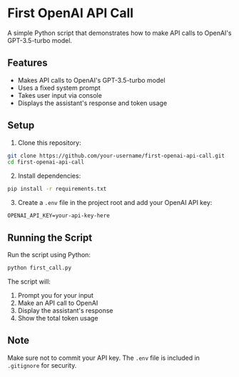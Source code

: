 # First OpenAI API Call

A simple Python script that demonstrates how to make API calls to OpenAI's GPT-3.5-turbo model.

## Features

- Makes API calls to OpenAI's GPT-3.5-turbo model
- Uses a fixed system prompt
- Takes user input via console
- Displays the assistant's response and token usage

## Setup

1. Clone this repository:
```bash
git clone https://github.com/your-username/first-openai-api-call.git
cd first-openai-api-call
```

2. Install dependencies:
```bash
pip install -r requirements.txt
```

3. Create a `.env` file in the project root and add your OpenAI API key:
```
OPENAI_API_KEY=your-api-key-here
```

## Running the Script

Run the script using Python:
```bash
python first_call.py
```

The script will:
1. Prompt you for your input
2. Make an API call to OpenAI
3. Display the assistant's response
4. Show the total token usage

## Note
Make sure not to commit your API key. The `.env` file is included in `.gitignore` for security. 